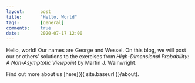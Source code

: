 ```yaml
---
layout:      post
title:       "Hello, World"
tags:        [general]
comments:    true
date:        2020-07-17 12:00
---
```


Hello, world! Our names are George and Wessel. On this blog, we will post our or others' solutions to the exercises from _High-Dimensional Probability: A Non-Asymptotic Viewpoint_ by Martin J. Wainwright.

Find out more about us [here]({{ site.baseurl }}/about).
